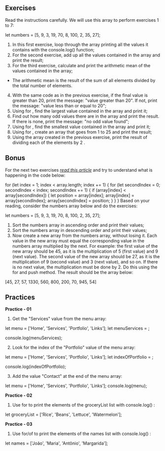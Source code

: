 ## Exercises

Read the instructions carefully. We will use this array to perform exercises 1 to 7:

let numbers = [5, 9, 3, 19, 70, 8, 100, 2, 35, 27];

1. In this first exercise, loop through the array printing all the values ​​it contains with the console.log() function;
2. For the second exercise, add up all the values ​​contained in the array and print the result;
3. For the third exercise, calculate and print the arithmetic mean of the values ​​contained in the array;
* The arithmetic mean is the result of the sum of all elements divided by the total number of elements.
4. With the same code as in the previous exercise, if the final value is greater than 20, print the message: "value greater than 20". If not, print the message: "value less than or equal to 20";
5. Using for , find the largest value contained in the array and print it;
6. Find out how many odd values ​​there are in the array and print the result. If there is none, print the message: "no odd value found";
7. Using for , find the smallest value contained in the array and print it;
8. Using for , create an array that goes from 1 to 25 and print the result;
9. Using the array created in the previous exercise, print the result of dividing each of the elements by 2 .

## Bonus

For the next two exercises _[read this article](http://devfuria.com.br/logica-de-programacao/exemplos-na-linguagem-c-do-algoritmo-bubble-sort/)_ and try to understand what is happening in the code below:

for (let index = 1; index < array.length; index += 1) {
  for (let secondIndex = 0; secondIndex < index; secondIndex += 1) {
    if (array[index] < array[secondIndex]) {
      let position = array[index];
      array[index] = array[secondIndex];
      array[secondIndex] = position;
    }
  }
}
Based on your reading, consider the numbers array below and do the exercises:

let numbers = [5, 9, 3, 19, 70, 8, 100, 2, 35, 27];

1. Sort the numbers array in ascending order and print their values;
2. Sort the numbers array in descending order and print their values;
3. Now create a new array from the numbers array, without losing it. Each value in the new array must equal the corresponding value in the numbers array multiplied by the next. For example: the first value of the new array should be 45, as it is the multiplication of 5 (first value) and 9 (next value). The second value of the new array should be 27, as it is the multiplication of 9 (second value) and 3 (next value), and so on. If there is no next value, the multiplication must be done by 2. Do this using the for and push method. The result should be the array below:

[45, 27, 57, 1330, 560, 800, 200, 70, 945, 54]

## Practices

**Practice - 01**

1. Get the "Services" value from the menu array:

let menu = ['Home', 'Services', 'Portfolio', 'Links'];
let menuServices = ;

console.log(menuServices);

2. Look for the index of the "Portfolio" value of the menu array:

let menu = ['Home', 'Services', 'Portfolio', 'Links'];
let indexOfPortfolio = ;

console.log(indexOfPortfolio);

3. Add the value "Contact" at the end of the menu array:

let menu = ['Home', 'Services', 'Portfolio', 'Links'];
console.log(menu);

**Practice - 02**

1. Use for to print the elements of the groceryList list with console.log() :

let groceryList = ['Rice', 'Beans', 'Lettuce', 'Watermelon'];

**Practice - 03**

1. Use for/of to print the elements of the names list with console.log() :

let names = ['João', 'Maria', 'Antônio', 'Margarida'];
